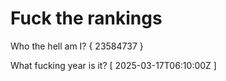 # Fuck the rankings

Who the hell am I?
{ 23584737 }

What fucking year is it?
[ 2025-03-17T06:10:00Z ]
